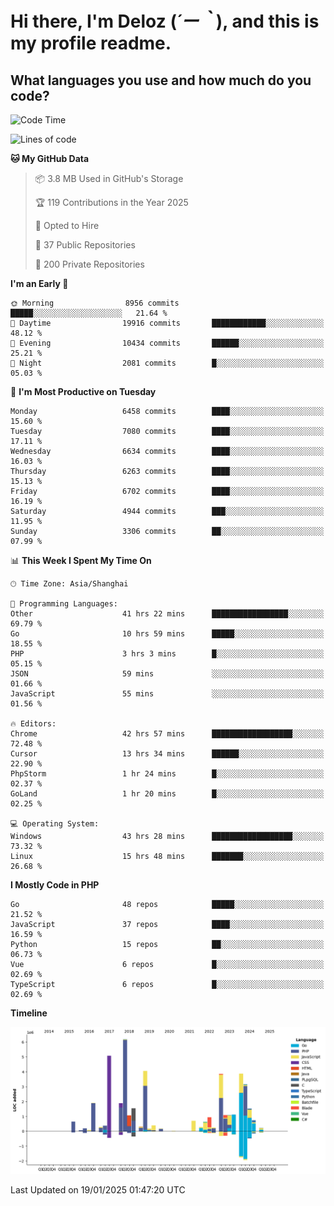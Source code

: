 # **Hi there, I'm Deloz (*´ー｀*), and this is my profile readme.**

## **What languages you use and how much do you code?**

<!--START_SECTION:waka-->
![Code Time](http://img.shields.io/badge/Code%20Time-5%2C542%20hrs%2021%20mins-blue)

![Lines of code](https://img.shields.io/badge/From%20Hello%20World%20I%27ve%20Written-43.9%20million%20lines%20of%20code-blue)

**🐱 My GitHub Data** 

> 📦 3.8 MB Used in GitHub's Storage 
 > 
> 🏆 119 Contributions in the Year 2025
 > 
> 💼 Opted to Hire
 > 
> 📜 37 Public Repositories 
 > 
> 🔑 200 Private Repositories 
 > 
**I'm an Early 🐤** 

```text
🌞 Morning                8956 commits        █████░░░░░░░░░░░░░░░░░░░░   21.64 % 
🌆 Daytime                19916 commits       ████████████░░░░░░░░░░░░░   48.12 % 
🌃 Evening                10434 commits       ██████░░░░░░░░░░░░░░░░░░░   25.21 % 
🌙 Night                  2081 commits        █░░░░░░░░░░░░░░░░░░░░░░░░   05.03 % 
```
📅 **I'm Most Productive on Tuesday** 

```text
Monday                   6458 commits        ████░░░░░░░░░░░░░░░░░░░░░   15.60 % 
Tuesday                  7080 commits        ████░░░░░░░░░░░░░░░░░░░░░   17.11 % 
Wednesday                6634 commits        ████░░░░░░░░░░░░░░░░░░░░░   16.03 % 
Thursday                 6263 commits        ████░░░░░░░░░░░░░░░░░░░░░   15.13 % 
Friday                   6702 commits        ████░░░░░░░░░░░░░░░░░░░░░   16.19 % 
Saturday                 4944 commits        ███░░░░░░░░░░░░░░░░░░░░░░   11.95 % 
Sunday                   3306 commits        ██░░░░░░░░░░░░░░░░░░░░░░░   07.99 % 
```


📊 **This Week I Spent My Time On** 

```text
🕑︎ Time Zone: Asia/Shanghai

💬 Programming Languages: 
Other                    41 hrs 22 mins      █████████████████░░░░░░░░   69.79 % 
Go                       10 hrs 59 mins      █████░░░░░░░░░░░░░░░░░░░░   18.55 % 
PHP                      3 hrs 3 mins        █░░░░░░░░░░░░░░░░░░░░░░░░   05.15 % 
JSON                     59 mins             ░░░░░░░░░░░░░░░░░░░░░░░░░   01.66 % 
JavaScript               55 mins             ░░░░░░░░░░░░░░░░░░░░░░░░░   01.56 % 

🔥 Editors: 
Chrome                   42 hrs 57 mins      ██████████████████░░░░░░░   72.48 % 
Cursor                   13 hrs 34 mins      ██████░░░░░░░░░░░░░░░░░░░   22.90 % 
PhpStorm                 1 hr 24 mins        █░░░░░░░░░░░░░░░░░░░░░░░░   02.37 % 
GoLand                   1 hr 20 mins        █░░░░░░░░░░░░░░░░░░░░░░░░   02.25 % 

💻 Operating System: 
Windows                  43 hrs 28 mins      ██████████████████░░░░░░░   73.32 % 
Linux                    15 hrs 48 mins      ███████░░░░░░░░░░░░░░░░░░   26.68 % 
```

**I Mostly Code in PHP** 

```text
Go                       48 repos            █████░░░░░░░░░░░░░░░░░░░░   21.52 % 
JavaScript               37 repos            ████░░░░░░░░░░░░░░░░░░░░░   16.59 % 
Python                   15 repos            ██░░░░░░░░░░░░░░░░░░░░░░░   06.73 % 
Vue                      6 repos             █░░░░░░░░░░░░░░░░░░░░░░░░   02.69 % 
TypeScript               6 repos             █░░░░░░░░░░░░░░░░░░░░░░░░   02.69 % 
```



**Timeline**

![Lines of Code chart](https://raw.githubusercontent.com/deloz/deloz/main/assets/bar_graph.png)


 Last Updated on 19/01/2025 01:47:20 UTC
<!--END_SECTION:waka-->
